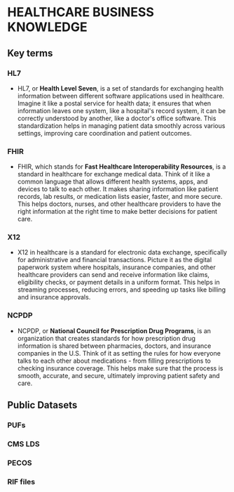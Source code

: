 # HEALTHCARE BUSINESS KNOWLEDGE

## Key terms
### HL7
- HL7, or **Health Level Seven**, is a set of standards for exchanging health information between different software applications used in healthcare. Imagine it like a postal service for health data; it ensures that when information leaves one system, like a hospital's record system, it can be correctly understood by another, like a doctor's office software. This standardization helps in managing patient data smoothly across various settings, improving care coordination and patient outcomes. 

### FHIR
- FHIR, which stands for **Fast Healthcare Interoperability Resources**, is a standard in healthcare for exchange medical data. Think of it like a common language that allows different health systems, apps, and devices to talk to each other. It makes sharing information like patient records, lab results, or medication lists easier, faster, and more secure. This helps doctors, nurses, and other healthcare providers to have the right information at the right time to make better decisions for patient care. 

### X12
- X12 in healthcare is a standard for electronic data exchange, specifically for administrative and financial transactions. Picture it as the digital paperwork system where hospitals, insurance companies, and other healthcare providers can send and receive information like claims, eligibility checks, or payment details in a uniform format. This helps in streaming processes, reducing errors, and speeding up tasks like billing and insurance approvals. 

### NCPDP
- NCPDP, or **National Council for Prescription Drug Programs**, is an organization that creates standards for how prescription drug information is shared between pharmacies, doctors, and insurance companies in the U.S. Think of it as setting the rules for how everyone talks to each other about medications - from filling prescriptions to checking insurance coverage. This helps make sure that the process is smooth, accurate, and secure, ultimately improving patient safety and care. 

## Public Datasets
### PUFs

### CMS LDS

### PECOS

### RIF files